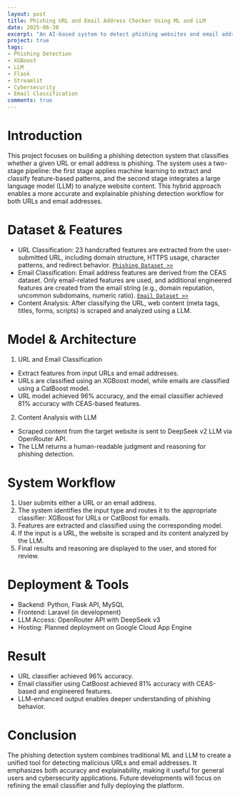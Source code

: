 ```yaml
---
layout: post
title: Phishing URL and Email Address Checker Using ML and LLM
date: 2025-06-30
excerpt: "An AI-based system to detect phishing websites and email addresses using feature extraction, XGBoost classification, and LLM content analysis"
project: true
tags:
- Phishing Detection
- XGBoost
- LLM
- Flask
- Streamlit
- Cybersecurity
- Email Classification
comments: true
---
```



# Introduction

This project focuses on building a phishing detection system that classifies whether a given URL or email address is phishing. The system uses a two-stage pipeline: the first stage applies machine learning to extract and classify feature-based patterns, and the second stage integrates a large language model (LLM) to analyze website content. This hybrid approach enables a more accurate and explainable phishing detection workflow for both URLs and email addresses.

# Dataset & Features
* URL Classification: 23 handcrafted features are extracted from the user-submitted URL, including domain structure, HTTPS usage, character patterns, and redirect behavior. [`Phishing Dataset >>`](https://data.mendeley.com/datasets/c2gw7fy2j4/3)
* Email Classification: Email address features are derived from the CEAS dataset. Only email-related features are used, and additional engineered features are created from the email string (e.g., domain reputation, uncommon subdomains, numeric ratio). [`Email Dataset >>`](https://www.kaggle.com/datasets/naserabdullahalam/phishing-email-dataset)
* Content Analysis: After classifying the URL, web content (meta tags, titles, forms, scripts) is scraped and analyzed using a LLM. 

# Model & Architecture
1. URL and Email Classification
* Extract features from input URLs and email addresses.
* URLs are classified using an XGBoost model, while emails are classified using a CatBoost model.
* URL model achieved 96% accuracy, and the email classifier achieved 81% accuracy with CEAS-based features.
2. Content Analysis with LLM
* Scraped content from the target website is sent to DeepSeek v2 LLM via OpenRouter API.
* The LLM returns a human-readable judgment and reasoning for phishing detection.

# System Workflow
1. User submits either a URL or an email address.
2. The system identifies the input type and routes it to the appropriate classifier: XGBoost for URLs or CatBoost for emails.
3. Features are extracted and classified using the corresponding model.
4. If the input is a URL, the website is scraped and its content analyzed by the LLM.
5. Final results and reasoning are displayed to the user, and stored for review.

# Deployment & Tools
* Backend: Python, Flask API, MySQL
* Frontend: Laravel (in development)
* LLM Access: OpenRouter API with DeepSeek v3
* Hosting: Planned deployment on Google Cloud App Engine

# Result
* URL classifier achieved 96% accuracy.
* Email classifier using CatBoost achieved 81% accuracy with CEAS-based and engineered features.
* LLM-enhanced output enables deeper understanding of phishing behavior.

# Conclusion
The phishing detection system combines traditional ML and LLM to create a unified tool for detecting malicious URLs and email addresses. It emphasizes both accuracy and explainability, making it useful for general users and cybersecurity applications. Future developments will focus on refining the email classifier and fully deploying the platform.